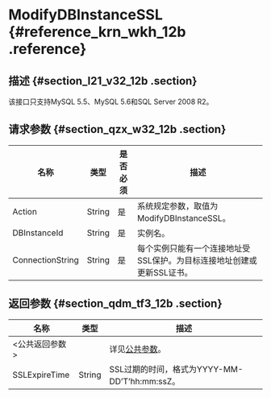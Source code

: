 # ModifyDBInstanceSSL {#reference_krn_wkh_12b .reference}

## 描述 {#section_l21_v32_12b .section}

该接口只支持MySQL 5.5、MySQL 5.6和SQL Server 2008 R2。

## 请求参数 {#section_qzx_w32_12b .section}

|名称|类型|是否必须|描述|
|--|--|----|--|
|Action|String|是|系统规定参数，取值为ModifyDBInstanceSSL。|
|DBInstanceId|String|是|实例名。|
|ConnectionString|String|是|每个实例只能有一个连接地址受SSL保护。为目标连接地址创建或更新SSL证书。|

## 返回参数 {#section_qdm_tf3_12b .section}

|名称|类型|描述|
|--|--|--|
|<公共返回参数\>| |详见[公共参数](cn.zh-CN/API参考/使用API/公共参数.md#)。|
|SSLExpireTime|String|SSL过期的时间，格式为YYYY-MM-DD’T’hh:mm:ssZ。|

